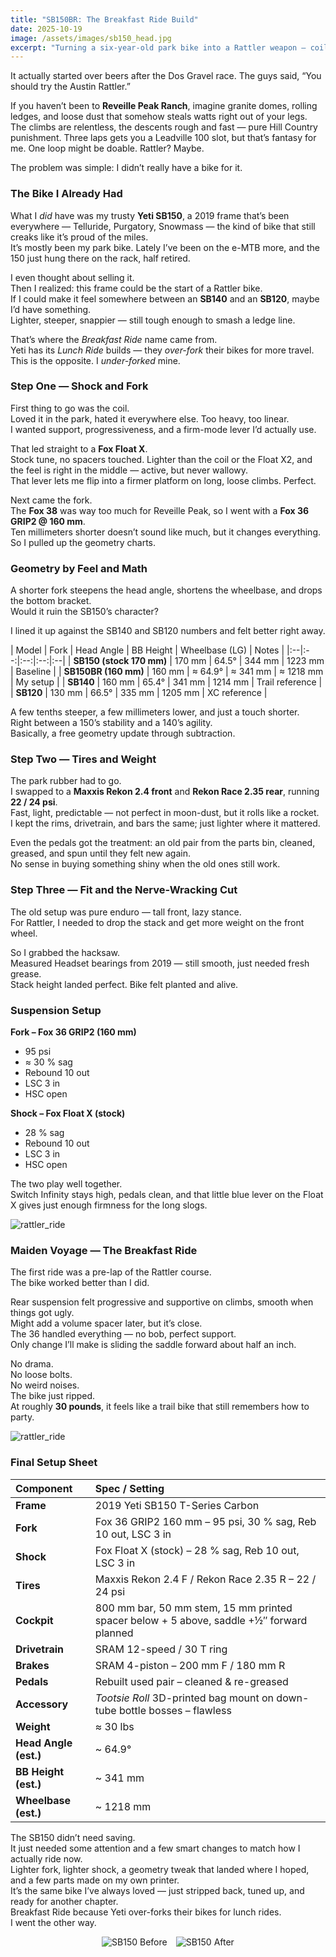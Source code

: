 ```yaml
---
title: "SB150BR: The Breakfast Ride Build"
date: 2025-10-19
image: /assets/images/sb150_head.jpg
excerpt: "Turning a six-year-old park bike into a Rattler weapon — coil to Float X, 38 to 36, some geometry math, and a few garage tricks that actually worked."
---
```


It actually started over beers after the Dos Gravel race. The guys said, “You should try the Austin Rattler.”

If you haven’t been to **Reveille Peak Ranch**, imagine granite domes, rolling ledges, and loose dust that somehow steals watts right out of your legs. The climbs are relentless, the descents rough and fast — pure Hill Country punishment. Three laps gets you a Leadville 100 slot, but that’s fantasy for me. One loop might be doable. Rattler? Maybe.

The problem was simple: I didn’t really have a bike for it.

### The Bike I Already Had

What I *did* have was my trusty **Yeti SB150**, a 2019 frame that’s been everywhere — Telluride, Purgatory, Snowmass — the kind of bike that still creaks like it’s proud of the miles.  
It’s mostly been my park bike. Lately I’ve been on the e-MTB more, and the 150 just hung there on the rack, half retired.  

I even thought about selling it.  
Then I realized: this frame could be the start of a Rattler bike.  
If I could make it feel somewhere between an **SB140** and an **SB120**, maybe I’d have something.  
Lighter, steeper, snappier — still tough enough to smash a ledge line.

That’s where the *Breakfast Ride* name came from.  
Yeti has its *Lunch Ride* builds — they *over-fork* their bikes for more travel.  
This is the opposite. I *under-forked* mine.

### Step One — Shock and Fork

First thing to go was the coil.  
Loved it in the park, hated it everywhere else. Too heavy, too linear.  
I wanted support, progressiveness, and a firm-mode lever I’d actually use.  

That led straight to a **Fox Float X**.  
Stock tune, no spacers touched. Lighter than the coil or the Float X2, and the feel is right in the middle — active, but never wallowy.  
That lever lets me flip into a firmer platform on long, loose climbs. Perfect.

Next came the fork.  
The **Fox 38** was way too much for Reveille Peak, so I went with a **Fox 36 GRIP2 @ 160 mm**.  
Ten millimeters shorter doesn’t sound like much, but it changes everything.  
So I pulled up the geometry charts.

### Geometry by Feel and Math

A shorter fork steepens the head angle, shortens the wheelbase, and drops the bottom bracket.  
Would it ruin the SB150’s character?  

I lined it up against the SB140 and SB120 numbers and felt better right away.

| Model | Fork | Head Angle | BB Height | Wheelbase (LG) | Notes |
|:--|:--:|:--:|:--:|:--|
| **SB150 (stock 170 mm)** | 170 mm | 64.5° | 344 mm | 1223 mm | Baseline |
| **SB150BR (160 mm)** | 160 mm | ≈ 64.9° | ≈ 341 mm | ≈ 1218 mm | My setup |
| **SB140** | 160 mm | 65.4° | 341 mm | 1214 mm | Trail reference |
| **SB120** | 130 mm | 66.5° | 335 mm | 1205 mm | XC reference |

A few tenths steeper, a few millimeters lower, and just a touch shorter.  
Right between a 150’s stability and a 140’s agility.  
Basically, a free geometry update through subtraction.

### Step Two — Tires and Weight

The park rubber had to go.  
I swapped to a **Maxxis Rekon 2.4 front** and **Rekon Race 2.35 rear**, running **22 / 24 psi**.  
Fast, light, predictable — not perfect in moon-dust, but it rolls like a rocket.  
I kept the rims, drivetrain, and bars the same; just lighter where it mattered.

Even the pedals got the treatment: an old pair from the parts bin, cleaned, greased, and spun until they felt new again.  
No sense in buying something shiny when the old ones still work.

### Step Three — Fit and the Nerve-Wracking Cut

The old setup was pure enduro — tall front, lazy stance.  
For Rattler, I needed to drop the stack and get more weight on the front wheel.  

So I grabbed the hacksaw.  
Measured
Headset bearings from 2019 — still smooth, just needed fresh grease.  
Stack height landed perfect. Bike felt planted and alive.

### Suspension Setup

**Fork – Fox 36 GRIP2 (160 mm)**  
- 95 psi  
- ≈ 30 % sag  
- Rebound 10 out  
- LSC 3 in  
- HSC open  

**Shock – Fox Float X (stock)**  
- 28 % sag  
- Rebound 10 out  
- LSC 3 in  
- HSC open  

The two play well together.  
Switch Infinity stays high, pedals clean, and that little blue lever on the Float X gives just enough firmness for the long slogs.

![rattler_ride](/assets/images/sb150_trail.jpg)

### Maiden Voyage — The Breakfast Ride

The first ride was a pre-lap of the Rattler course.  
The bike worked better than I did.  

Rear suspension felt progressive and supportive on climbs, smooth when things got ugly.  
Might add a volume spacer later, but it’s close.  
The 36 handled everything — no bob, perfect support.  
Only change I’ll make is sliding the saddle forward about half an inch.

No drama.  
No loose bolts.  
No weird noises.  
The bike just ripped.  
At roughly **30 pounds**, it feels like a trail bike that still remembers how to party.

![rattler_ride](/assets/images/sb150_sitting.jpg)

### Final Setup Sheet

| Component | Spec / Setting |
|:--|:--|
| **Frame** | 2019 Yeti SB150 T-Series Carbon |
| **Fork** | Fox 36 GRIP2 160 mm – 95 psi, 30 % sag, Reb 10 out, LSC 3 in |
| **Shock** | Fox Float X (stock) – 28 % sag, Reb 10 out, LSC 3 in |
| **Tires** | Maxxis Rekon 2.4 F / Rekon Race 2.35 R – 22 / 24 psi |
| **Cockpit** | 800 mm bar, 50 mm stem, 15 mm printed spacer below + 5 above, saddle +½″ forward planned |
| **Drivetrain** | SRAM 12-speed / 30 T ring |
| **Brakes** | SRAM 4-piston – 200 mm F / 180 mm R |
| **Pedals** | Rebuilt used pair – cleaned & re-greased |
| **Accessory** | *Tootsie Roll* 3D-printed bag mount on down-tube bottle bosses – flawless |
| **Weight** | ≈ 30 lbs |
| **Head Angle (est.)** | ~ 64.9° |
| **BB Height (est.)** | ~ 341 mm |
| **Wheelbase (est.)** | ~ 1218 mm |

The SB150 didn’t need saving.  
It just needed some attention and a few smart changes to match how I actually ride now.  
Lighter fork, lighter shock, a geometry tweak that landed where I hoped, and a few parts made on my own printer.  
It’s the same bike I’ve always loved — just stripped back, tuned up, and ready for another chapter.  
Breakfast Ride because Yeti over-forks their bikes for lunch rides.  
I went the other way.

<!-- Side-by-side before/after images -->
<div style="display: flex; gap: 1em; justify-content: center;">
  <img src="/assets/images/sb150_before.jpg" alt="SB150 Before" style="max-width: 40%; height: auto;" />
  <img src="/assets/images/sb150_after.jpg" alt="SB150 After" style="max-width: 40%; height: auto;" />
</div>

